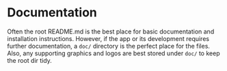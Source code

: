 # Documentation

Often the root README.md is the best place for basic documentation and installation instructions. However, if the app or its development requires further documentation, a `doc/` directory is the perfect place for the files. Also, any supporting graphics and logos are best stored under `doc/` to keep the root dir tidy.
